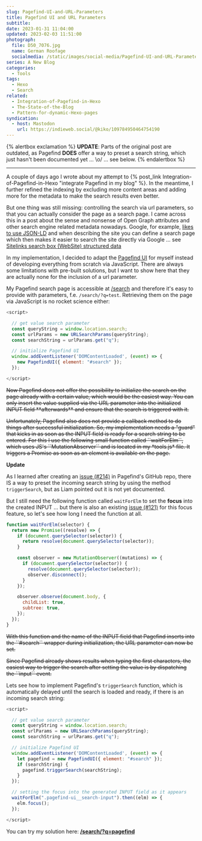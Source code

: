 ```yaml
---
slug: Pagefind-UI-and-URL-Parameters
title: Pagefind UI and URL Parameters
subtitle: 
date: 2023-01-31 11:04:00
updated: 2023-02-03 11:51:00
photograph:
  file: D50_7076.jpg
  name: German Roofage
  socialmedia: /static/images/social-media/Pagefind-UI-and-URL-Parameters.png
series: A New Blog
categories:
  - Tools
tags:
  - Hexo
  - Search
related:
  - Integration-of-Pagefind-in-Hexo
  - The-State-of-the-Blog
  - Pattern-for-dynamic-Hexo-pages
syndication:
  - host: Mastodon
    url: https://indieweb.social/@kiko/109784950464754190
---
```


{% alertbox exclamation %}
**UPDATE**: Parts of the original post are outdated, as Pagefind **DOES** offer a way to preset a search string, which just hasn't been documented yet ... \o/ ... see below.
{% endalertbox %}

---

A couple of days ago I wrote about my attempt to {% post_link Integration-of-Pagefind-in-Hexo "integrate Pagefind in my blog" %}. In the meantime, I further refined the indexing by excluding more content areas and adding more for the metadata to make the search results even better.

But one thing was still missing: controlling the search via url parameters, so that you can actually consider the page as a search page. I came across this in a post about the sense and nonsense of Open Graph attributes and other search engine related metadata nowadays. Google, for example, [likes to use JSON-LD](https://developers.google.com/search/docs/appearance/structured-data/intro-structured-data) and when describing the site you can define a search page which then makes it easier to search the site directly via Google ... see [Sitelinks search box (WebSite) structured data](https://developers.google.com/search/docs/appearance/structured-data/sitelinks-searchbox)

In my implementation, I decided to adapt the [Pagefind UI](https://pagefind.app/docs/ui/) for myself instead of developing everything from scratch via JavaScript. There are always some limitations with pre-built solutions, but I want to show here that they are actually none for the inclusion of a url parameter.

<!-- more -->

My Pagefind search page is accessible at [/search](/search) and therefore it's easy to provide with parameters, f.e. ``/search/?q=test``. Retrieving them on the page via JavaScript is no rocket science either:

```js Search Page
<script>

  // get value search parameter
  const queryString = window.location.search;
  const urlParams = new URLSearchParams(queryString);
  const searchString = urlParams.get("q");

  // initialize Pagefind UI
  window.addEventListener('DOMContentLoaded', (event) => {
    new PagefindUI({ element: "#search" });
  });

</script>
```

<p style="text-decoration: line-through;">
Now Pagefind does not offer the possibility to initialize the search on the page already with a certain value, which would be the easiest way. You can only insert the value supplied via the URL parameter into the initialized INPUT field **afterwards** and ensure that the search is triggered with it.
</p>

<p style="text-decoration: line-through;">
Unfortunately, Pagefind also does not provide a callback method to do things after successful initialization. So, my implementation needs a "guard" that kicks in as soon as the INPUT field is ready for a search string to be entered. For this I use the following small function called ``waitForElm``, which uses JS's ``MutationAbserver`` and is located in my *tools.js* file. It triggers a Promise as soon as an element is available on the page.
</p>

**Update**

As I learned after creating an [issue (#214)](https://github.com/CloudCannon/pagefind/issues/214) in Pagefind's GitHub repo, there IS a way to preset the incoming search string by using the method ``triggerSearch``, but as Liam pointed out it is not yet documented.

But I still need the following function called ``waitForElm`` to set the **focus** into the created INPUT ... but there is also an existing [issue (#121)](https://github.com/CloudCannon/pagefind/issues/121) for this focus feature, so let's see how long I need the function at all.

```js tools.js
function waitForElm(selector) {
  return new Promise((resolve) => {
    if (document.querySelector(selector)) {
      return resolve(document.querySelector(selector));
    }

    const observer = new MutationObserver((mutations) => {
      if (document.querySelector(selector)) {
        resolve(document.querySelector(selector));
        observer.disconnect();
      }
    });

    observer.observe(document.body, {
      childList: true,
      subtree: true,
    });
  });
}
```

<p style="text-decoration: line-through;">
With this function and the name of the INPUT field that Pagefind inserts into the ``#search`` wrapper during initialization, the URL parameter can now be set.
</p>
<p style="text-decoration: line-through;">
Since Pagefind already shows results when typing the first characters, the easiest way to trigger the search after setting the value is by dispatching the ``input`` event.
</p>

Lets see how to implement Pagefind's ``triggerSearch`` function, which is automatically delayed until the search is loaded and ready, if there is an incoming search string:

```js Search Page
<script>

  // get value search parameter
  const queryString = window.location.search;
  const urlParams = new URLSearchParams(queryString);
  const searchString = urlParams.get("q");

  // initialize Pagefind UI
  window.addEventListener('DOMContentLoaded', (event) => {
    let pagefind = new PagefindUI({ element: "#search" });
    if (searchString) { 
      pagefind.triggerSearch(searchString);
    }
  });

  // setting the focus into the generated INPUT field as it appears
  waitForElm(".pagefind-ui__search-input").then((elm) => {
    elm.focus();
  });  

</script>
```

You can try my solution here: **[/search/?q=pagefind](/search/?q=pagefind)**
